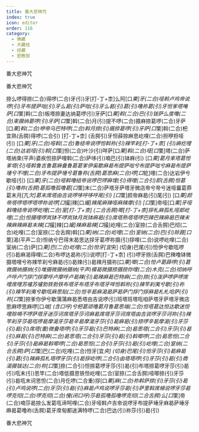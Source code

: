 ```yaml
---
title: 番大悲神咒
index: true
icon: editor
order: 116
category:
  - 佛藏
  - 大藏经
  - 经藏
  - 密教部
---
```


  番大悲神咒  

番大悲神咒  

捺么啰得捺(二合)得啰(二合)牙(引)牙[打-丁+柰]么阿[口*栗]牙(二合)哑斡卢鸡帝说啰(引)牙布提萨咄(引)牙么曷(引)萨咄(引)牙么曷(引)葛(引)噜祢葛(引)牙怛爹塔唵萨[口*栗]斡(二合)板塔捺妻达纳葛啰(引)牙萨[口*栗]斡(二合)巴(引)钹萨么度噜(二合)束摄纳葛啰(引)牙萨[口*栗]斡(二合)月(引)提不啰(二合)摄麻捺葛啰(二合)牙萨[口*栗]斡(二合)咿帝乌巴特啰(二合)斡月捺(引)摄捺葛啰(引)牙萨[口*栗]斡(二合)杷宜熟(舌腭)得啰(二合引) [打-丁+柰] (舌腭引)牙怛薛捺麻思屹哩(二合)担咿担哑(引) [口*栗]牙(二合)哑斡(二合)鲁结帝说啰怛斡祢(引)辣竿刹[打-丁+柰] (引)麻纥哩(二合)达岩哑(引)斡[口*栗]怛(二合)叶沙(引)咩萨[口*栗]斡(二合)哑[口*栗]塔(二合)萨塔纳束(平声)婆疾怛捺萨哩斡(二合)萨哆(引)喃巴(引)钵麻(引) [口*栗]葛月束塔葛怛爹塔(引)哑斡鲁吉鲁葛麻叠鲁葛葛爹伊奚歇麻曷布提萨咄兮布提萨咄兮麻曷布提萨埵兮不哩(二合)牙布提萨埵兮葛鲁祢(舌腭)葛思麻(二合)啰[口*紇]哩(二合)达岩伊兮歇哑(引) [口*栗]牙(二合)哑斡噜结帝说啰巴啰麻埋(引)得哩(二合引)即(舌腭)怛葛(引)噜祢(舌腭)葛孤噜孤噜葛[口*栗]末(二合)萨塔牙萨塔牙微店帝兮帝兮迷哑曩葛莽葛末月[亢*欠]葛末席塔由吉说啰哆呼哆呼尾(引) [口*栗]颜帝麻曷(引)尾(引) [口*栗]颜帝塔啰塔啰塔啰祢说啰[口*撮]辣[口*撮]辣尾麻辣哑麻辣摩(引) [口*栗]帝哑[口*栗]牙哑斡噜结帝说啰屹哩(二合)室[打-丁+柰] (二合舌腭)唧[打-丁+柰]拶札麻孤札哑郎屹哩(二合)怛摄哩啰岚钵不啰岚钵月岚钵麻曷(引)席塔熟塔塔啰巴辣巴辣麻曷巴辣末辣麻辣麻曷末辣[口*撮]辣[口*撮]辣麻曷辣[口*撮]屹哩(二合)室捺(二合舌腭)巴彻(二合)屹哩(二合)室捺(二合舌腭)斡[口*栗]纳(二合)屹哩(二合)室纳(二合)巴(引)赊聂[口*栗]渴(平声二合)怛纳兮巴得末曷思达拶牙葛啰祢摄(引)拶哩(二合)说啰屹哩(二合)室纳(二合)萨[口*栗]巴(二合)屹哩(二合)怛牙[宜*央] (切身)巴尾(引)怛伊兮歇咓啰(引)曷麻渴得哩(二合)布啰达曷祢(引)说啰[打-丁+柰] (引)啰牙捺(舌腭)巴辣噜钵微摄塔哩兮祢辣竿刹兮麻曷(引)曷辣(引)曷辣月摄祢[口*栗]唧(二合)怛卢葛薛啰(引)葛微摄纳摄纳(引)堆摄微摄纳摄纳(平声)模曷微摄捺摄捺你哩(二合)木克(二合)彻纳呼卢呼卢门拶门拶摩呼卢摩呼卢曷辣(引)曷辣麻曷巴特麻(二合)捺(引)泼萨啰萨啰席哩席哩苏嚧苏嚧勃铁勃铁布塔牙布塔牙布塔牙咩怛斡祢(引)辣竿刹夷兮歇(引)祢(引)辣竿刹夷兮歇咓麻思贴(二合)怛辛曷麻渴曷萨曷萨门拶门拶麻曷札札哈萨(引)祢[口*栗]捺爹你伊兮歇蒲蒲麻曷悉塔由吉说啰(引)班塔班塔咓咱萨塔牙萨塔牙微店思麻啰思麻啰[口*端] (含口呼)兮杷葛顽噜葛月鲁葛思端(二合)怛塔葛达怛达歇迷怛哩赊喃不啰萨塔牙迷莎诃席塔牙莎诃麻曷席塔牙莎诃席塔由吉说啰牙莎诃祢(引)辣竿刹牙莎曷咓啰曷摩渴牙莎曷辛曷摩渴牙莎(引)曷麻曷(引)捺啰辛曷摩渴(引)牙莎(引)曷(引)席塔(重)微叠塔啰(引)牙莎曷(引)巴特麻(二合)曷思塔(二合引)牙莎(引)曷(引)麻曷(引)巴特麻(二合)曷思塔(二合引)牙莎(引)曷(引)斡唧啰(二合)曷思怛(二合引)牙莎(引)曷麻曷斡唧啰(二合)曷思怛(二合引)牙莎(引)曷(引)屹哩(二合)室纳(二合舌腭)萨[口*栗]巴(二合)吃哩(二合)怛牙[宜*央] (切身)巴尾(引)怛牙莎(引)曷麻曷(引)葛(引)辣麻孤札塔啰牙莎(引)曷拶屹啰(二合引)由塔塔啰(引)牙莎(引)曷(引)商渴摄钹达(二合)祢[口*栗]捺(二合引)怛捺葛啰牙莎(引)曷(引)布塔捺葛啰牙莎(引)曷(引)咓末(引)思竿(二合)塔低摄思铁怛屹哩(二合)室捺(二合舌腭)哑唧捺(引)牙莎(引)曷咓末诃思怛(二合)月仡啰(二合重)拶[口*栗]麻(二合)祢斡萨捺(引)牙莎(引)曷(引)卢鸡说啰(二合)牙莎(引)曷(引)麻曷卢鸡说啰牙莎曷(引)萨里斡席梯说啰牙莎曷啰克彻(二合)啰克彻(二合)慢(闭口呼)莎曷孤噜孤噜啰克彻(二合舌腭)么[口*栗]帝(二合)喃莎曷捺么发葛咓谛呵哩(二合)牙哑斡卢吉帝说啰牙布提萨埵牙麻曷萨埵牙麻曷葛噜祢(舌腭)葛牙席甸都迷满特啰(二合)巴达(引)祢莎(引)曷(引)  

番大悲神咒  

